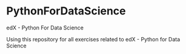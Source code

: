 # PythonForDataScience
edX - Python For Data Science

Using this repository for all exercises related to edX - Python for Data Science
